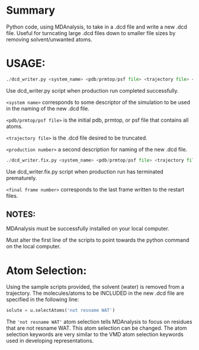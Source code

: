 # Summary 
Python code, using MDAnalysis, to take in a .dcd file and write a new .dcd file. Useful for turncating large .dcd files down to smaller file sizes by removing solvent/unwanted atoms. 

# USAGE:
```python
./dcd_writer.py <system_name> <pdb/prmtop/psf file> <trajectory file> <production number>
```
  Use dcd_writer.py script when production run completed successfully.
  
  `<system name>` corresponds to some descriptor of the simulation to be used in the naming of the new .dcd file.
  
  `<pdb/prmtop/psf file>` is the initial pdb, prmtop, or psf file that contains all atoms.
  
  `<trajectory file>` is the .dcd file desired to be truncated.
  
  `<production number>` a second description for naming of the new .dcd file. 

```python  
./dcd_writer.fix.py <system_name> <pdb/prmtop/psf file> <trajectory file> <production number> <final frame number>
```
  Use dcd_writer.fix.py script when production run has terminated prematurely.

  `<final frame number>` corresponds to the last frame written to the restart files. 

## NOTES:
  MDAnalysis must be successfully installed on your local computer.
  
  Must alter the first line of the scripts to point towards the python command on the local computer.
  
# Atom Selection:
Using the sample scripts provided, the solvent (water) is removed from a trajectory. The molecules/atoms to be INCLUDED in the new .dcd file are specified in the following line:
```python
solute = u.selectAtoms('not resname WAT')
```
The `'not resname WAT'` atom selection tells MDAnalysis to focus on residues that are not resname WAT. This atom selection can be changed. The atom selection keywords are very similar to the VMD atom selection keywords used in developing representations. 
  
